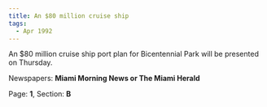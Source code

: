 ```yaml
---  
title: An $80 million cruise ship  
tags:  
  - Apr 1992  
---  
```

  
An $80 million cruise ship port plan for Bicentennial Park will be presented on Thursday.  
  
Newspapers: **Miami Morning News or The Miami Herald**  
  
Page: **1**, Section: **B** 
